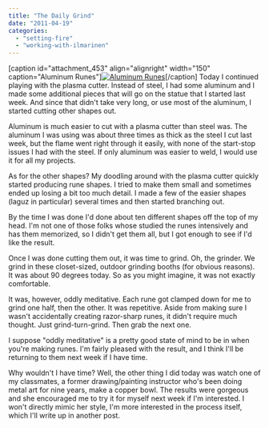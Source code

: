 ```yaml
---
title: "The Daily Grind"
date: "2011-04-19"
categories: 
  - "setting-fire"
  - "working-with-ilmarinen"
---
```


\[caption id="attachment\_453" align="alignright" width="150" caption="Aluminum Runes"\][![](http://jackwren.files.wordpress.com/2011/06/camera-1401.jpg?w=150 "Aluminum Runes")](http://jackwren.files.wordpress.com/2011/06/camera-1401.jpg2011/04/the-daily-grind/camera-140/)\[/caption\] Today I continued playing with the plasma cutter. Instead of steel, I had some aluminum and I made some additional pieces that will go on the statue that I started last week. And since that didn't take very long, or use most of the aluminum, I started cutting other shapes out.

Aluminum is much easier to cut with a plasma cutter than steel was. The aluminum I was using was about three times as thick as the steel I cut last week, but the flame went right through it easily, with none of the start-stop issues I had with the steel. If only aluminum was easier to weld, I would use it for all my projects.

As for the other shapes? My doodling around with the plasma cutter quickly started producing rune shapes. I tried to make them small and sometimes ended up losing a bit too much detail. I made a few of the easier shapes (laguz in particular) several times and then started branching out.

By the time I was done I'd done about ten different shapes off the top of my head. I'm not one of those folks whose studied the runes intensively and has them memorized, so I didn't get them all, but I got enough to see if I'd like the result.

Once I was done cutting them out, it was time to grind. Oh, the grinder. We grind in these closet-sized, outdoor grinding booths (for obvious reasons). It was about 90 degrees today. So as you might imagine, it was not exactly comfortable.

It was, however, oddly meditative. Each rune got clamped down for me to grind one half, then the other. It was repetitive. Aside from making sure I wasn't accidentally creating razor-sharp runes, it didn't require much thought. Just grind-turn-grind. Then grab the next one.

I suppose "oddly meditative" is a pretty good state of mind to be in when you're making runes. I'm fairly pleased with the result, and I think I'll be returning to them next week if I have time.

Why wouldn't I have time? Well, the other thing I did today was watch one of my classmates, a former drawing/painting instructor who's been doing metal art for nine years, make a copper bowl. The results were gorgeous and she encouraged me to try it for myself next week if I'm interested. I won't directly mimic her style, I'm more interested in the process itself, which I'll write up in another post.
